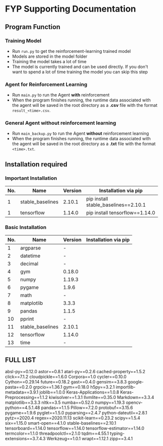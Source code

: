 # FYP Supporting Documentation

## Program Function

### Training Model

* Run `run.py` to get the reinforcement-learning trained model
* Models are stored in the model folder
* Training the model takes a lot of time
* The model is currently trained and can be used directly. If you don't want to spend a lot of time training the model you can skip this step

### Agent for Reinforcement Learning

* Run `main.py` to run the Agent **with** reinforcement 
* When the program finishes running, the runtime data associated with the agent will be saved in the root directory as a **.csv** file with the format `result_<time>.csv`.

### General Agent without reinforcement learning

* Run `main_backup.py` to run the Agent **without** reinforcement learning
* When the program finishes running, the runtime data associated with the agent will be saved in the root directory as a **.txt** file with the format `<time>.txt`.

## Installation required


### Important Installation

| No. | Name             | Version | Installation via pip                 |
| --- | ---------------- | ------- | ------------------------------------ |
| 1   | stable_baselines | 2.10.1  | pip install stable_baselines==2.10.1 |
| 1   | tensorflow       | 1.14.0  | pip install tensorflow==1.14.0       |

### Basic Installation
| No. | Name                    | Version | Installation via pip |
| --- | ----------------------- | ------- | -------------------- |
| 1   | argparse                | -       |                      |
| 2   | datetime                | -       |                      |
| 3   | decimal                 | -       |                      |
| 4   | gym                     | 0.18.0  |                      |
| 5   | numpy                   | 1.19.3  |                      |
| 6   | pygame                  | 1.9.6   |                      |
| 7   | math                    | -       |                      |
| 8   | matplotlib              | 3.3.3   |                      |
| 9   | pandas                  | 1.1.5   |                      |
| 10  | pprint                  | -       |                      |
| 11  | stable_baselines        | 2.10.1  |                      |
| 12  | tensorflow              | 1.14.0  |                      |
| 13  | time                    | -       |                      |

## FULL LIST

absl-py==0.12.0
astor==0.8.1
atari-py==0.2.6
cached-property==1.5.2
click==7.1.2
cloudpickle==1.6.0
Corpora==1.0
cycler==0.10.0
Cython==0.29.14
future==0.18.2
gast==0.4.0
gensim==3.8.3
google-pasta==0.2.0
grpcio==1.36.1
gym==0.18.0
h5py==3.2.1
importlib-metadata==3.9.1
joblib==1.0.0
Keras-Applications==1.0.8
Keras-Preprocessing==1.1.2
kiwisolver==1.3.1
llvmlite==0.35.0
Markdown==3.3.4
matplotlib==3.3.3
nltk==3.5
numba==0.52.0
numpy==1.19.3
opencv-python==4.5.1.48
pandas==1.1.5
Pillow==7.2.0
protobuf==3.15.6
pygame==1.9.6
pyglet==1.5.0
pyparsing==2.4.7
python-dateutil==2.8.1
pytz==2020.4
regex==2020.11.13
scikit-learn==0.23.2
scipy==1.5.4
six==1.15.0
smart-open==4.1.0
stable-baselines==2.10.1
tensorboard==1.14.0
tensorflow==1.14.0
tensorflow-estimator==1.14.0
termcolor==1.1.0
threadpoolctl==2.1.0
tqdm==4.55.1
typing-extensions==3.7.4.3
Werkzeug==1.0.1
wrapt==1.12.1
zipp==3.4.1

